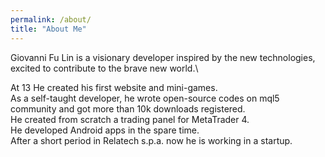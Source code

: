 ```yaml
---
permalink: /about/
title: "About Me"
---
```


Giovanni Fu Lin is a visionary developer inspired by the new technologies, excited to contribute to the brave new world.\

At 13 He created his first website and mini-games.\
As a self-taught developer, he wrote open-source codes on mql5 community and got more than 10k downloads registered.\
He created from scratch a trading panel for MetaTrader 4.\
He developed Android apps in the spare time.\
After a short period in Relatech s.p.a. now he is working in a startup. 

<!-- To view my YouTube channel, [Click here](https://youtube.com/){:target="_blank"} -->